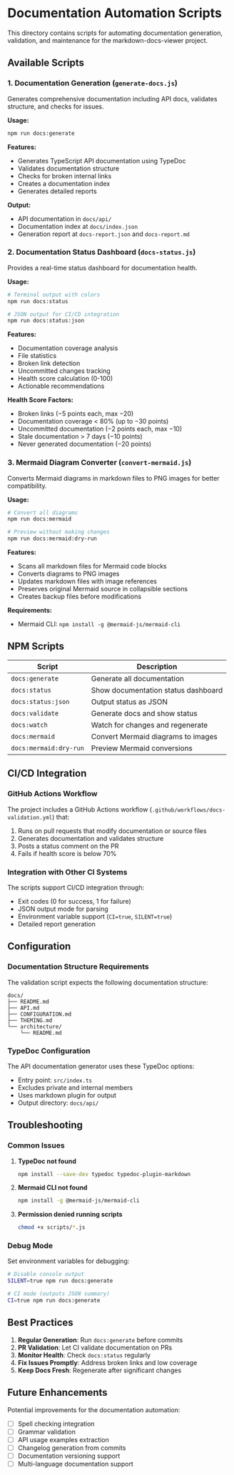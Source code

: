 # Documentation Automation Scripts

This directory contains scripts for automating documentation generation, validation, and maintenance for the markdown-docs-viewer project.

## Available Scripts

### 1. Documentation Generation (`generate-docs.js`)

Generates comprehensive documentation including API docs, validates structure, and checks for issues.

**Usage:**

```bash
npm run docs:generate
```

**Features:**

- Generates TypeScript API documentation using TypeDoc
- Validates documentation structure
- Checks for broken internal links
- Creates a documentation index
- Generates detailed reports

**Output:**

- API documentation in `docs/api/`
- Documentation index at `docs/index.json`
- Generation report at `docs-report.json` and `docs-report.md`

### 2. Documentation Status Dashboard (`docs-status.js`)

Provides a real-time status dashboard for documentation health.

**Usage:**

```bash
# Terminal output with colors
npm run docs:status

# JSON output for CI/CD integration
npm run docs:status:json
```

**Features:**

- Documentation coverage analysis
- File statistics
- Broken link detection
- Uncommitted changes tracking
- Health score calculation (0-100)
- Actionable recommendations

**Health Score Factors:**

- Broken links (−5 points each, max −20)
- Documentation coverage < 80% (up to −30 points)
- Uncommitted documentation (−2 points each, max −10)
- Stale documentation > 7 days (−10 points)
- Never generated documentation (−20 points)

### 3. Mermaid Diagram Converter (`convert-mermaid.js`)

Converts Mermaid diagrams in markdown files to PNG images for better compatibility.

**Usage:**

```bash
# Convert all diagrams
npm run docs:mermaid

# Preview without making changes
npm run docs:mermaid:dry-run
```

**Features:**

- Scans all markdown files for Mermaid code blocks
- Converts diagrams to PNG images
- Updates markdown files with image references
- Preserves original Mermaid source in collapsible sections
- Creates backup files before modifications

**Requirements:**

- Mermaid CLI: `npm install -g @mermaid-js/mermaid-cli`

## NPM Scripts

| Script                 | Description                         |
| ---------------------- | ----------------------------------- |
| `docs:generate`        | Generate all documentation          |
| `docs:status`          | Show documentation status dashboard |
| `docs:status:json`     | Output status as JSON               |
| `docs:validate`        | Generate docs and show status       |
| `docs:watch`           | Watch for changes and regenerate    |
| `docs:mermaid`         | Convert Mermaid diagrams to images  |
| `docs:mermaid:dry-run` | Preview Mermaid conversions         |

## CI/CD Integration

### GitHub Actions Workflow

The project includes a GitHub Actions workflow (`.github/workflows/docs-validation.yml`) that:

1. Runs on pull requests that modify documentation or source files
2. Generates documentation and validates structure
3. Posts a status comment on the PR
4. Fails if health score is below 70%

### Integration with Other CI Systems

The scripts support CI/CD integration through:

- Exit codes (0 for success, 1 for failure)
- JSON output mode for parsing
- Environment variable support (`CI=true`, `SILENT=true`)
- Detailed report generation

## Configuration

### Documentation Structure Requirements

The validation script expects the following documentation structure:

```
docs/
├── README.md
├── API.md
├── CONFIGURATION.md
├── THEMING.md
└── architecture/
    └── README.md
```

### TypeDoc Configuration

The API documentation generator uses these TypeDoc options:

- Entry point: `src/index.ts`
- Excludes private and internal members
- Uses markdown plugin for output
- Output directory: `docs/api/`

## Troubleshooting

### Common Issues

1. **TypeDoc not found**

   ```bash
   npm install --save-dev typedoc typedoc-plugin-markdown
   ```

2. **Mermaid CLI not found**

   ```bash
   npm install -g @mermaid-js/mermaid-cli
   ```

3. **Permission denied running scripts**
   ```bash
   chmod +x scripts/*.js
   ```

### Debug Mode

Set environment variables for debugging:

```bash
# Disable console output
SILENT=true npm run docs:generate

# CI mode (outputs JSON summary)
CI=true npm run docs:generate
```

## Best Practices

1. **Regular Generation**: Run `docs:generate` before commits
2. **PR Validation**: Let CI validate documentation on PRs
3. **Monitor Health**: Check `docs:status` regularly
4. **Fix Issues Promptly**: Address broken links and low coverage
5. **Keep Docs Fresh**: Regenerate after significant changes

## Future Enhancements

Potential improvements for the documentation automation:

- [ ] Spell checking integration
- [ ] Grammar validation
- [ ] API usage examples extraction
- [ ] Changelog generation from commits
- [ ] Documentation versioning support
- [ ] Multi-language documentation support
